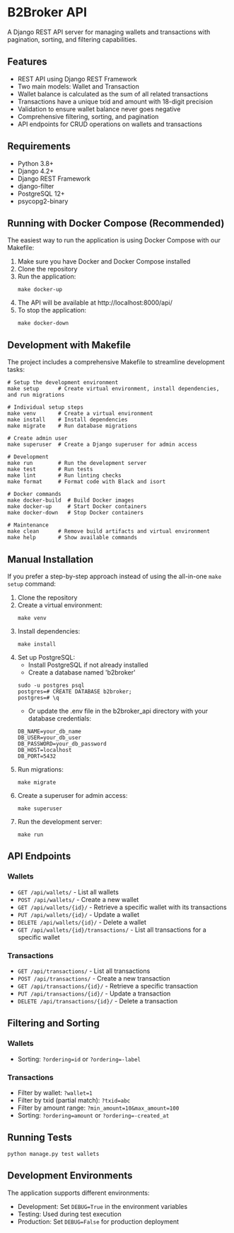 # B2Broker API

A Django REST API server for managing wallets and transactions with pagination, sorting, and filtering capabilities.

## Features

- REST API using Django REST Framework
- Two main models: Wallet and Transaction
- Wallet balance is calculated as the sum of all related transactions
- Transactions have a unique txid and amount with 18-digit precision
- Validation to ensure wallet balance never goes negative
- Comprehensive filtering, sorting, and pagination
- API endpoints for CRUD operations on wallets and transactions

## Requirements

- Python 3.8+
- Django 4.2+
- Django REST Framework
- django-filter
- PostgreSQL 12+
- psycopg2-binary

## Running with Docker Compose (Recommended)

The easiest way to run the application is using Docker Compose with our Makefile:

1. Make sure you have Docker and Docker Compose installed
2. Clone the repository
3. Run the application:
   ```
   make docker-up
   ```
4. The API will be available at http://localhost:8000/api/
5. To stop the application:
   ```
   make docker-down
   ```

## Development with Makefile

The project includes a comprehensive Makefile to streamline development tasks:

```
# Setup the development environment
make setup      # Create virtual environment, install dependencies, and run migrations

# Individual setup steps
make venv       # Create a virtual environment
make install    # Install dependencies
make migrate    # Run database migrations

# Create admin user
make superuser  # Create a Django superuser for admin access

# Development
make run        # Run the development server
make test       # Run tests
make lint       # Run linting checks
make format     # Format code with Black and isort

# Docker commands
make docker-build  # Build Docker images
make docker-up     # Start Docker containers
make docker-down   # Stop Docker containers

# Maintenance
make clean      # Remove build artifacts and virtual environment
make help       # Show available commands
```

## Manual Installation

If you prefer a step-by-step approach instead of using the all-in-one `make setup` command:

1. Clone the repository
2. Create a virtual environment:
   ```
   make venv
   ```
3. Install dependencies:
   ```
   make install
   ```
4. Set up PostgreSQL:
   - Install PostgreSQL if not already installed
   - Create a database named 'b2broker'
   ```
   sudo -u postgres psql
   postgres=# CREATE DATABASE b2broker;
   postgres=# \q
   ```
   - Or update the .env file in the b2broker_api directory with your database credentials:
   ```
   DB_NAME=your_db_name
   DB_USER=your_db_user
   DB_PASSWORD=your_db_password
   DB_HOST=localhost
   DB_PORT=5432
   ```
5. Run migrations:
   ```
   make migrate
   ```
6. Create a superuser for admin access:
   ```
   make superuser
   ```
7. Run the development server:
   ```
   make run
   ```

## API Endpoints

### Wallets

- `GET /api/wallets/` - List all wallets
- `POST /api/wallets/` - Create a new wallet
- `GET /api/wallets/{id}/` - Retrieve a specific wallet with its transactions
- `PUT /api/wallets/{id}/` - Update a wallet
- `DELETE /api/wallets/{id}/` - Delete a wallet
- `GET /api/wallets/{id}/transactions/` - List all transactions for a specific wallet

### Transactions

- `GET /api/transactions/` - List all transactions
- `POST /api/transactions/` - Create a new transaction
- `GET /api/transactions/{id}/` - Retrieve a specific transaction
- `PUT /api/transactions/{id}/` - Update a transaction
- `DELETE /api/transactions/{id}/` - Delete a transaction

## Filtering and Sorting

### Wallets

- Sorting: `?ordering=id` or `?ordering=-label`

### Transactions

- Filter by wallet: `?wallet=1`
- Filter by txid (partial match): `?txid=abc`
- Filter by amount range: `?min_amount=10&max_amount=100`
- Sorting: `?ordering=amount` or `?ordering=-created_at`

## Running Tests

```
python manage.py test wallets
```

## Development Environments

The application supports different environments:
- Development: Set `DEBUG=True` in the environment variables
- Testing: Used during test execution
- Production: Set `DEBUG=False` for production deployment